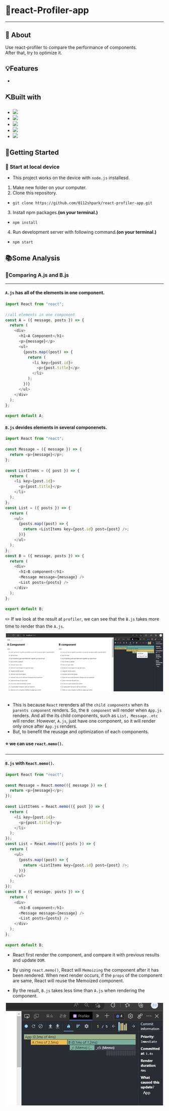 # 🌟react-Profiler-app

---

## 🧐 About

Use react-profiler to compare the performance of components.  
After that, try to optimize it.

## 💡Features

-

## ⛏️Built with

- <img src="https://img.shields.io/badge/CSS3-1572B6?style=for-the-badge&logo=css3&logoColor=white">
- <img src="https://img.shields.io/badge/HTML5-E34F26?style=for-the-badge&logo=html5&logoColor=white">
- <img src ="https://img.shields.io/badge/JavaScript-323330?style=for-the-badge&logo=javascript&logoColor=F7DF1E">
- <img src ="https://img.shields.io/badge/React-20232A?style=for-the-badge&logo=react&logoColor=61DAFB">
- <img src="https://img.shields.io/badge/VSCode-0078D4?style=for-the-badge&logo=visual%20studio%20code&logoColor=white">

## 🏃Getting Started

### 📌 Start at local device

- This project works on the device with `node.js` installesd.

1. Make new folder on your computer.
2. Clone this repository.

- `git clone https://github.com/0112shpark/react-profiler-app.git`

3. Install npm packages.**(on your terminal.)**

- `npm install`

4. Run development server with following command.**(on your terminal.)**

- `npm start`

## 📚Some Analysis

### 📃Comparing A.js and B.js

---

#### `A.js` has all of the elements in one component.

```javascript
import React from "react";

//all elements in one component
const A = ({ message, posts }) => {
  return (
    <div>
      <h1>A Component</h1>
      <p>{message}</p>
      <ul>
        {posts.map((post) => {
          return (
            <li key={post.id}>
              <p>{post.title}</p>
            </li>
          );
        })}
      </ul>
    </div>
  );
};

export default A;
```

#### `B.js` devides elements in several componenets.

```javascript
import React from "react";

const Message = ({ message }) => {
  return <p>{message}</p>;
};

const ListItems = ({ post }) => {
  return (
    <li key={post.id}>
      <p>{post.title}</p>
    </li>
  );
};
const List = ({ posts }) => {
  return (
    <ul>
      {posts.map((post) => {
        return <ListItems key={post.id} post={post} />;
      })}
    </ul>
  );
};
const B = ({ message, posts }) => {
  return (
    <div>
      <h1>B component</h1>
      <Message message={message} />
      <List posts={posts} />
    </div>
  );
};

export default B;
```

✏️ If we look at the result at `profiler`, we can see that the `B.js` takes more time to render than the `A.js`.

<div align="center">
<img width=500px src ="./images/prof.jpg" alt = "pic">
</div>

<br/>

- This is because `React` rerenders all the `child components` when its `parents component` renders. So, the `B component` will render when `App.js` renders. And all the its child components, such as `List, Message..etc` will render. However, `A.js`, just have one component, so it will render only once after `App.js` renders.
- But, to benefit the reusage and optimization of each components.

#### ⭐ we can use `react.memo()`.

---

#### `B.js` with `React.memo()`.

```javascript
import React from "react";

const Message = React.memo(({ message }) => {
  return <p>{message}</p>;
});

const ListItems = React.memo(({ post }) => {
  return (
    <li key={post.id}>
      <p>{post.title}</p>
    </li>
  );
});
const List = React.memo(({ posts }) => {
  return (
    <ul>
      {posts.map((post) => {
        return <ListItems key={post.id} post={post} />;
      })}
    </ul>
  );
});
const B = ({ message, posts }) => {
  return (
    <div>
      <h1>B component</h1>
      <Message message={message} />
      <List posts={posts} />
    </div>
  );
};

export default B;
```

- React first render the component, and compare it with previous results and update `DOM`.
- By using `react.memo()`, React will `Memoizing` the component after it has been rendered. When next render occurs, if the `props` of the component are same, React will reuse the Memoized component.

- By the result, `B.js` takes less time than `A.js` when rendering the component.
<div align="center">
<img width=500px src ="./images/memo.jpg" alt = "pic">
</div>
